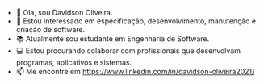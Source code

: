 - 👋 Ola, sou Davidson Oliveira.
- 👀 Estou interessado em especificação, desenvolvimento, manutenção e criação de software.
- 📚 Atualmente sou estudante em Engenharia de Software.
- 💻 Estou procurando colaborar com profissionais que desenvolvam programas, aplicativos e sistemas.
- 📫 Me encontre em https://www.linkedin.com/in/davidson-oliveira2021/

<!---
dev-davidson/dev-davidson is a ✨ special ✨ repository because its `README.md` (this file) appears on your GitHub profile.
You can click the Preview link to take a look at your changes.
--->


